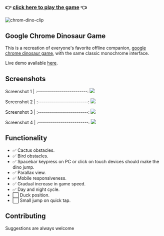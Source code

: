 ### 👉 [click here to play the game](https://karthiknedunchezhiyan.github.io/google-chrome-dino/) 👈

![chrom-dino-clip](www/assets/chrome-dino.gif)

## Google Chrome Dinosaur Game

This is a recreation of everyone's favorite offline companion, [google chrome dinosaur game](https://en.wikipedia.org/wiki/Dinosaur_Game), with the same classic monochrome interface.

Live demo available [here](http://karthiknedunchezhiyan.github.io/google-chrome-dino/).

## Screenshots

Screenshot 1             |
:-------------------------:
![](www/assets/game_run.png)

Screenshot 2             |
:-------------------------:
![](www/assets/game_over.png)

Screenshot 3             |
:-------------------------:
![](www/assets/game_run_dark.png)

Screenshot 4             |
:-------------------------:
![](www/assets/game_over_dark.png)


## Functionality

- ✅ Cactus obstacles.
- ✅ Bird obstacles.
- ✅ Spacebar keypress on PC or click on touch devices should make the dino jump.
- ✅ Parallax view.
- ✅ Mobile responsiveness.
- ✅ Gradual increase in game speed.
- ✅ Day and night cycle.
- ⬜️ Duck position.
- ⬜️ Small jump on quick tap.

## Contributing

Suggestions are always welcome
